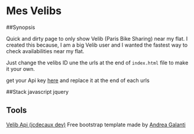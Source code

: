 # Mes Velibs  

##Synopsis

Quick and dirty page to only show Velib (Paris Bike Sharing) near my flat.
I created this because, I am a big Velib user and I wanted the fastest way to check availabilities near my flat.

Just change the velibs ID une the urls at the end of `index.html` file to make it your own.

get your Api key [here](https://developer.jcdecaux.com) and replace it at the end of each urls

##Stack
javascript
jquery


## Tools

[Velib Api (jcdecaux dev)](https://developer.jcdecaux.com)
Free bootstrap template made by [Andrea Galanti](http://www.andreagalanti.it/flatfy.php)

